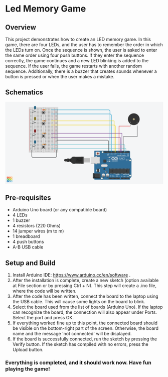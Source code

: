 # Led Memory Game

## Overview
This project demonstrates how to create an LED memory game. In this game, there are four LEDs, and the user has to remember the order in which the LEDs turn on. Once the sequence is shown, the user is asked to enter the same order using four push buttons. If they enter the sequence correctly, the game continues and a new LED blinking is added to the sequence. If the user fails, the game restarts with another random sequence. Additionally, there is a buzzer that creates sounds whenever a button is pressed or when the user makes a mistake.

## Schematics
![alt text](schematics.png)

## Pre-requisites
* Arduino Uno board (or any compatible board)
* 4 LEDs
* 1 buzzer
* 4 resistors (220 Ohms)
* 14 jumper wires (m to m)
* 1 breadboard
* 4 push buttons
* A-B USB cable

## Setup and Build

1. Install Arduino IDE: https://www.arduino.cc/en/software . 
2. After the installation is complete, create a new sketch (option available at File section or by pressing Ctrl + N). This step will create a .ino file, where the code will be written.
3. After the code has been written, connect the board to the laptop using the USB cable. This will cause some lights on the board to blink.
4. Select the board used from the list of boards (Arduino Uno). If the laptop can recognize the board, the connection will also appear under Ports. Select the port and press OK.
5. If everything worked fine up to this point, the connected board should be visible on the bottom-right part of the screen. Otherwise, the board name and the message 'not connected' will be displayed.
6. If the board is successfully connected, run the sketch by pressing the Verify button. If the sketch has compiled with no errors, press the Upload button.
### Everything is completed, and it should work now. Have fun playing the game!